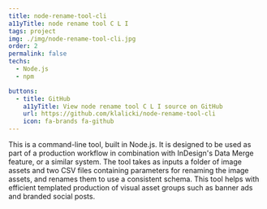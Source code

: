 ```yaml
---
title: node-rename-tool-cli
a11yTitle: node rename tool C L I
tags: project
img: ./img/node-rename-tool-cli.jpg
order: 2
permalink: false
techs:
  - Node.js
  - npm

buttons:
  - title: GitHub
    a11yTitle: View node rename tool C L I source on GitHub
    url: https://github.com/klalicki/node-rename-tool-cli
    icon: fa-brands fa-github
---
```


This is a command-line tool, built in Node.js. It is designed to
be used as part of a production workflow in combination with
InDesign's Data Merge feature, or a similar system. The tool takes
as inputs a folder of image assets and two CSV files containing
parameters for renaming the image assets, and renames them to use
a consistent schema. This tool helps with efficient templated
production of visual asset groups such as banner ads and branded
social posts.
